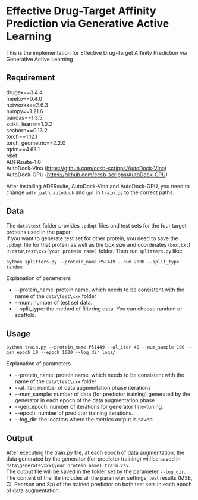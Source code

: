 # Effective Drug-Target Affinity Prediction via Generative Active Learning
This is the implementation for Effective Drug-Target Affinity Prediction via Generative Active Learning
## Requirement
drugex==3.4.4  
meeko==0.4.0  
networkx==2.6.3  
numpy==1.21.6  
pandas==1.3.5  
scikit_learn==1.0.2  
seaborn==0.13.2  
torch==1.12.1  
torch_geometric==2.2.0  
tqdm==4.63.1  
rdkit  
ADFRsuite-1.0  
AutoDock-Vina (https://github.com/ccsb-scripps/AutoDock-Vina)  
AutoDock-GPU (https://github.com/ccsb-scripps/AutoDock-GPU)  
  
After installing ADFRsuite, AutoDock-Vina and AutoDock-GPU, you need to change `adfr_path`, `autodock` and `gpf` in `train.py` to the correct paths.
## Data
The `data\test` folder provides `.pdbqt` files and test sets for the four target proteins used in the paper.  
If you want to generate test set for other protein, you need to save the `.pdbqt` file for that protein as well as the box size and coordinates (`box.txt`) in `data\test\xxx(your protein name)` folder.
Then run `splitters.py` like:
```
python splitters.py --protein_name P51449 --num 2000 --split_type random
```
Explanation of parameters  
* --protein_name: protein name, which needs to be consistent with the name of the `data\test\xxx` folder  
* --num: number of test set data.  
* --split_type: the method of filtering data. You can choose random or scaffold.
## Usage
```
python train.py --protein_name P51449 --al_iter 40 --num_sample 100 --gen_epoch 10 --epoch 1000 --log_dir logs/
```
Explanation of parameters  
* --protein_name: protein name, which needs to be consistent with the name of the `data\test\xxx` folder  
* --al_iter: number of data augmentation phase iterations  
* --num_sample: number of data (for predictor training) generated by the generator in each epoch of the data augmentation phase  
* --gen_epoch: number of iterations for generator fine-tuning.  
* --epoch: number of predictor training iterations.  
* --log_dir: the location where the metrics output is saved.

## Output
After executing the train.py file, at each epoch of data augmentation, the data generated by the generator (for predictor training)
will be saved in `data\generate\xxx(your protein name)_train.csv`.  
The output file will be saved in the folder set by the parameter `--log_dir`.
The content of the file includes all the parameter settings, test results (MSE, CI, Pearson and Sp) of the trained predictor on both test sets in each epoch of data augmentation.